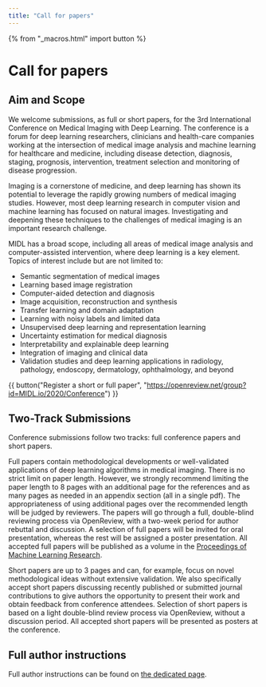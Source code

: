 ```yaml
---
title: "Call for papers"
---
```


{% from "_macros.html" import button %}

# Call for papers

## Aim and Scope

We welcome submissions, as full or short papers, for the 3rd International Conference on Medical Imaging with Deep Learning.
The conference is a forum for deep learning researchers, clinicians and health-care companies working at the intersection of medical image analysis and machine learning for healthcare and medicine, including disease detection, diagnosis, staging, prognosis, intervention, treatment selection and monitoring of disease progression.

Imaging is a cornerstone of medicine, and deep learning has shown its potential to leverage the rapidly growing numbers of medical imaging studies.
However, most deep learning research in computer vision and machine learning has focused on natural images.
Investigating and deepening these techniques to the challenges of medical imaging is an important research challenge.

MIDL has a broad scope, including all areas of medical image analysis and computer-assisted intervention, where deep learning is a key element.
Topics of interest include but are not limited to:

* Semantic segmentation of medical images
* Learning based image registration
* Computer-aided detection and diagnosis
* Image acquisition, reconstruction and synthesis
* Transfer learning and domain adaptation
* Learning with noisy labels and limited data
* Unsupervised deep learning and representation learning
* Uncertainty estimation for medical diagnosis
* Interpretability and explainable deep learning
* Integration of imaging and clinical data
* Validation studies and deep learning applications in radiology, pathology, endoscopy, dermatology, ophthalmology, and beyond

{{ button("Register a short or full paper", "https://openreview.net/group?id=MIDL.io/2020/Conference") }}

## Two-Track Submissions

Conference submissions follow two tracks: full conference papers and short papers.

Full papers contain methodological developments or well-validated applications of deep learning algorithms in medical imaging.
There is no strict limit on paper length.
However, we strongly recommend limiting the paper length to 8 pages with an additional page for the references and as many pages as needed in an appendix section (all in a single pdf).
The appropriateness of using additional pages over the recommended length will be judged by reviewers.
The papers will go through a full, double-blind reviewing process via OpenReview, with a two-week period for author rebuttal and discussion.
A selection of full papers will be invited for oral presentation, whereas the rest will be assigned a poster presentation.
All accepted full papers will be published as a volume in the [Proceedings of Machine Learning Research](http://proceedings.mlr.press/).

Short papers are up to 3 pages and can, for example, focus on novel methodological ideas without extensive validation.
We also specifically accept short papers discussing recently published or submitted journal contributions to give authors the opportunity to present their work and obtain feedback from conference attendees.
Selection of short papers is based on a light double-blind review process via OpenReview, without a discussion period.
All accepted short papers will be presented as posters at the conference.


## Full author instructions
Full author instructions can be found on [the dedicated page](author-instructions.html).
